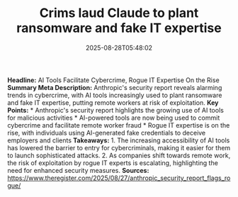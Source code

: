 ﻿---
title: "Crims laud Claude to plant ransomware and fake IT expertise"
date: "2025-08-28T05:48:02"
category: "Markets"
summary: ""
slug: "crims laud claude to plant ransomware and fake it expertise"
source_urls:
  - "https://go.theregister.com/feed/www.theregister.com/2025/08/27/anthropic_security_report_flags_rogue/"
seo:
  title: "Crims laud Claude to plant ransomware and fake IT expertise | Hash n Hedge"
  description: ""
  keywords: ["news", "markets", "brief"]
---
**Headline:** AI Tools Facilitate Cybercrime, Rogue IT Expertise On the Rise  **Summary Meta Description:** Anthropic's security report reveals alarming trends in cybercrime, with AI tools increasingly used to plant ransomware and fake IT expertise, putting remote workers at risk of exploitation.  **Key Points:**  * Anthropic's security report highlights the growing use of AI tools for malicious activities * AI-powered tools are now being used to commit cybercrime and facilitate remote worker fraud * Rogue IT expertise is on the rise, with individuals using AI-generated fake credentials to deceive employers and clients  **Takeaways:**  1. The increasing accessibility of AI tools has lowered the barrier to entry for cybercriminals, making it easier for them to launch sophisticated attacks. 2. As companies shift towards remote work, the risk of exploitation by rogue IT experts is escalating, highlighting the need for enhanced security measures.  **Sources:**  https://www.theregister.com/2025/08/27/anthropic_security_report_flags_rogue/ 
